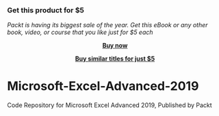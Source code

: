 
### Get this product for $5

<i>Packt is having its biggest sale of the year. Get this eBook or any other book, video, or course that you like just for $5 each</i>


<b><p align='center'>[Buy now](https://packt.link/9781839219832)</p></b>


<b><p align='center'>[Buy similar titles for just $5](https://subscription.packtpub.com/search)</p></b>


# Microsoft-Excel-Advanced-2019
Code Repository for Microsoft Excel Advanced 2019, Published by Packt

